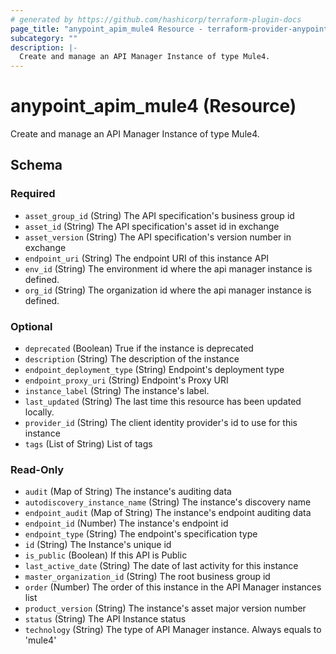 ```yaml
---
# generated by https://github.com/hashicorp/terraform-plugin-docs
page_title: "anypoint_apim_mule4 Resource - terraform-provider-anypoint"
subcategory: ""
description: |-
  Create and manage an API Manager Instance of type Mule4.
---
```


# anypoint_apim_mule4 (Resource)

Create and manage an API Manager Instance of type Mule4.



<!-- schema generated by tfplugindocs -->
## Schema

### Required

- `asset_group_id` (String) The API specification's business group id
- `asset_id` (String) The API specification's asset id in exchange
- `asset_version` (String) The API specification's version number in exchange
- `endpoint_uri` (String) The endpoint URI of this instance API
- `env_id` (String) The environment id where the api manager instance is defined.
- `org_id` (String) The organization id where the api manager instance is defined.

### Optional

- `deprecated` (Boolean) True if the instance is deprecated
- `description` (String) The description of the instance
- `endpoint_deployment_type` (String) Endpoint's deployment type
- `endpoint_proxy_uri` (String) Endpoint's Proxy URI
- `instance_label` (String) The instance's label.
- `last_updated` (String) The last time this resource has been updated locally.
- `provider_id` (String) The client identity provider's id to use for this instance
- `tags` (List of String) List of tags

### Read-Only

- `audit` (Map of String) The instance's auditing data
- `autodiscovery_instance_name` (String) The instance's discovery name
- `endpoint_audit` (Map of String) The instance's endpoint auditing data
- `endpoint_id` (Number) The instance's endpoint id
- `endpoint_type` (String) The endpoint's specification type
- `id` (String) The Instance's unique id
- `is_public` (Boolean) If this API is Public
- `last_active_date` (String) The date of last activity for this instance
- `master_organization_id` (String) The root business group id
- `order` (Number) The order of this instance in the API Manager instances list
- `product_version` (String) The instance's asset major version number
- `status` (String) The API Instance status
- `technology` (String) The type of API Manager instance. Always equals to 'mule4'


